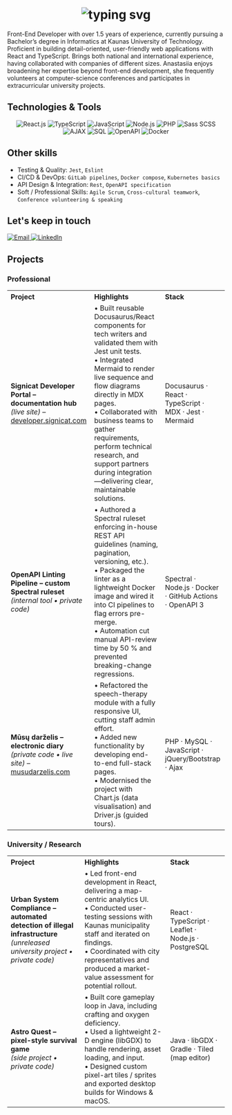 <h1 align="center">
    <img src="https://readme-typing-svg.demolab.com?font=Inter&size=40&duration=2500&pause=400&color=FFF&center=true&vCenter=true&width=500&height=70&lines=Hello,+I'm+Anastasiia!;I+build+with+React+%26+TS+" alt="typing svg" />
</h1>

Front-End Developer with over 1.5 years of experience, currently pursuing a Bachelor’s degree in Informatics at Kaunas University of Technology. Proficient in building detail-oriented, user-friendly web applications with React and TypeScript. 
Brings both national and international experience, having collaborated with companies of different sizes. Anastasiia enjoys broadening her expertise beyond front-end development, she frequently volunteers at computer-science conferences and participates in extracurricular university projects.

<h2>Technologies & Tools</h2>

<p align="center">
  <img src="https://img.shields.io/badge/React-61DAFB?style=for-the-badge&logo=react&logoColor=black" alt="React.js"/>
  <img src="https://img.shields.io/badge/TypeScript-3178C6?style=for-the-badge&logo=typescript&logoColor=white" alt="TypeScript"/>
  <img src="https://img.shields.io/badge/JavaScript-F7DF1E?style=for-the-badge&logo=javascript&logoColor=black" alt="JavaScript"/>
  <img src="https://img.shields.io/badge/Node.js-339933?style=for-the-badge&logo=node.js&logoColor=white" alt="Node.js"/>
  <img src="https://img.shields.io/badge/PHP-777BB4?style=for-the-badge&logo=php&logoColor=white" alt="PHP"/>
  <img src="https://img.shields.io/badge/Sass/SCSS-CC6699?style=for-the-badge&logo=sass&logoColor=white" alt="Sass SCSS"/>
  <img src="https://img.shields.io/badge/AJAX-0D94E7?style=for-the-badge" alt="AJAX"/>
  <img src="https://img.shields.io/badge/SQL-4479A1?style=for-the-badge&logo=mysql&logoColor=white" alt="SQL"/>
  <img src="https://img.shields.io/badge/OpenAPI-85EA2D?style=for-the-badge&logo=openapiinitiative&logoColor=black" alt="OpenAPI"/>
  <img src="https://img.shields.io/badge/Docker-2496ED?style=for-the-badge&logo=docker&logoColor=white" alt="Docker"/>
</p>

<h2>Other skills</h2>

- Testing & Quality: `Jest`, `Eslint`
- CI/CD & DevOps: `GitLab pipelines`, `Docker compose`, `Kubernetes basics`
- API Design & Integration: `Rest`, `OpenAPI specification`
- Soft / Professional Skills: `Agile Scrum`, `Cross-cultural teamwork`, `Conference volunteering & speaking`

<h2>Let's keep in touch</h2>

<p>
  <a href="mailto:a.ivanchenko.eu@gmail.com" aria-label="Email">
    <img src="https://img.shields.io/badge/Gmail-D14836?style=for-the-badge&logo=gmail&logoColor=white" alt="Email" />
  </a>
  <a href="https://www.linkedin.com/in/anastasiia-ivanchenko-a797a2268/" aria-label="LinkedIn">
    <img src="https://img.shields.io/badge/LinkedIn-0077B5?style=for-the-badge&logo=linkedin&logoColor=white" alt="LinkedIn" />
  </a>
</p>

<h2>Projects</h2>

### Professional

<table>
  <tr>
    <th align="left">Project</th>
    <th align="left">Highlights</th>
    <th align="left">Stack</th>
  </tr>
  
  <tr>
  <td>
    <strong>Signicat Developer Portal – documentation hub</strong><br/>
    <em>(live site)</em> – <a href="https://developer.signicat.com/">developer.signicat.com</a>
  </td>
  <td>
    • Built reusable Docusaurus/React components for tech writers and validated them with Jest unit tests.<br/>
    • Integrated Mermaid to render live sequence and flow diagrams directly in MDX pages.<br/>
    • Collaborated with business teams to gather requirements, perform technical research, and support partners during integration—delivering clear, maintainable solutions.
  </td>
  <td>Docusaurus · React · TypeScript · MDX · Jest · Mermaid</td>
</tr>

<tr>
  <td>
    <strong>OpenAPI Linting Pipeline – custom Spectral ruleset</strong><br/>
    <em>(internal tool • private code)</em>
  </td>
  <td>
    • Authored a Spectral ruleset enforcing in-house REST API guidelines (naming, pagination, versioning, etc.).<br/>
    • Packaged the linter as a lightweight Docker image and wired it into CI pipelines to flag errors pre-merge.<br/>
    • Automation cut manual API-review time by 50 % and prevented breaking-change regressions.
  </td>
  <td>Spectral · Node.js · Docker · GitHub Actions · OpenAPI 3</td>
</tr>

  <tr>
  <td>
    <strong>Mūsų darželis – electronic diary</strong><br/>
    <em>(private code • live site)</em> – <a href="https://musudarzelis.com">musudarzelis.com</a>
  </td>
  <td>
    • Refactored the speech-therapy module with a fully responsive UI, cutting staff admin effort.<br/>
    • Added new functionality by developing end-to-end full-stack pages.<br/>
    • Modernised the project with Chart.js (data visualisation) and Driver.js (guided tours).
  </td>
  <td>PHP · MySQL · JavaScript · jQuery/Bootstrap · Ajax</td>
</tr>
</table>

### University / Research

<table>
  <tr>
    <th align="left">Project</th>
    <th align="left">Highlights</th>
    <th align="left">Stack</th>
  </tr>
  <tr>
  <td>
    <strong>Urban System Compliance – automated detection of illegal infrastructure</strong><br/>
    <em>(unreleased university project • private code)</em>
  </td>
  <td>
    • Led front-end development in React, delivering a map-centric analytics UI.<br/>
    • Conducted user-testing sessions with Kaunas municipality staff and iterated on findings.<br/>
    • Coordinated with city representatives and produced a market-value assessment for potential rollout.
  </td>
  <td>React · TypeScript · Leaflet · Node.js · PostgreSQL</td>
  </tr>
  <tr>
  <td>
    <strong>Astro Quest – pixel-style survival game</strong><br/>
    <em>(side project • private code)</em>
  </td>
  <td>
    • Built core gameplay loop in Java, including crafting and oxygen deficiency.<br/>
    • Used a lightweight 2-D engine (libGDX) to handle rendering, asset loading, and input.<br/>
    • Designed custom pixel-art tiles / sprites and exported desktop builds for Windows & macOS.
  </td>
  <td>Java · libGDX · Gradle · Tiled (map editor)</td>
</tr>
</table>


